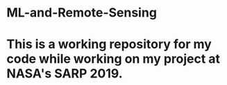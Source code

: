 # ML-and-Remote-Sensing

# This is a working repository for my code while working on my project at NASA's SARP 2019. 
